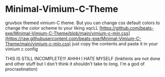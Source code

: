 # Minimal-Vimium-C-Theme
gruvbox themed vimium-C theme. But you can change css default colors to change the color scheme to your liking xqcLL
[https://github.com/beats-exe/Minimal-Vimium-C-Theme/blob/main/vimium-c-min.css](https://raw.githubusercontent.com/beats-exe/Minimal-Vimium-C-Theme/main/vimium-c-min.css)
just copy the contents and paste it in your vimium c config

THIS IS STILL INCOMPLETE!!! AHHH I HATE MYSELF (linkhints are not done and other stuff but I don't think it shouldn't take to long. I'm a god of procrastination)

